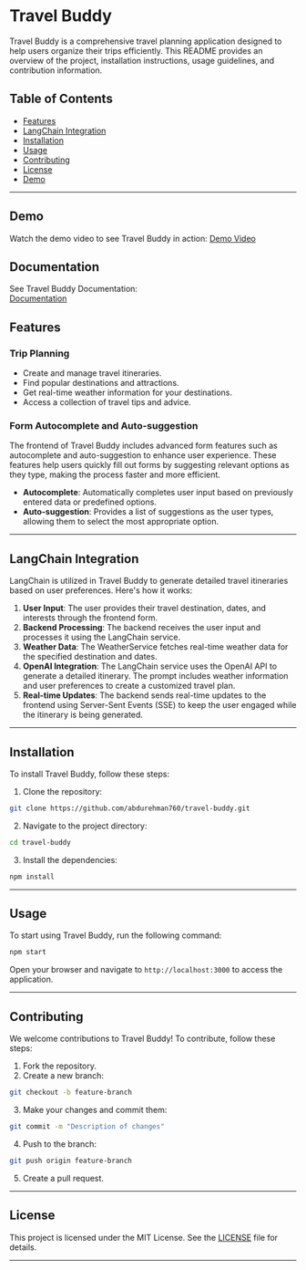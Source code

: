 # Travel Buddy

Travel Buddy is a comprehensive travel planning application designed to help users organize their trips efficiently. This README provides an overview of the project, installation instructions, usage guidelines, and contribution information.

## Table of Contents
- [Features](#features)
- [LangChain Integration](#langchain-integration)
- [Installation](#installation)
- [Usage](#usage)
- [Contributing](#contributing)
- [License](#license)
- [Demo](#demo)

---

## Demo

Watch the demo video to see Travel Buddy in action:
[Demo Video](https://drive.google.com/file/d/1XwmoU2girszr9nqHslFpMS31Rcrmi90b/view?usp=drive_link)

## Documentation

See Travel Buddy Documentation:  
[Documentation](https://docs.google.com/document/d/1am548Ju3KRMok2oZOfdanVWyox-Y7P5SfFBhQuO3CDI/edit?tab=t.0)




## Features

### Trip Planning
- Create and manage travel itineraries.
- Find popular destinations and attractions.
- Get real-time weather information for your destinations.
- Access a collection of travel tips and advice.

### Form Autocomplete and Auto-suggestion
The frontend of Travel Buddy includes advanced form features such as autocomplete and auto-suggestion to enhance user experience. These features help users quickly fill out forms by suggesting relevant options as they type, making the process faster and more efficient.
- **Autocomplete**: Automatically completes user input based on previously entered data or predefined options.
- **Auto-suggestion**: Provides a list of suggestions as the user types, allowing them to select the most appropriate option.

---

## LangChain Integration

LangChain is utilized in Travel Buddy to generate detailed travel itineraries based on user preferences. Here's how it works:

1. **User Input**: The user provides their travel destination, dates, and interests through the frontend form.
2. **Backend Processing**: The backend receives the user input and processes it using the LangChain service.
3. **Weather Data**: The WeatherService fetches real-time weather data for the specified destination and dates.
4. **OpenAI Integration**: The LangChain service uses the OpenAI API to generate a detailed itinerary. The prompt includes weather information and user preferences to create a customized travel plan.
5. **Real-time Updates**: The backend sends real-time updates to the frontend using Server-Sent Events (SSE) to keep the user engaged while the itinerary is being generated.

---

## Installation

To install Travel Buddy, follow these steps:

1. Clone the repository:
  ```bash
  git clone https://github.com/abdurehman760/travel-buddy.git
  ```
2. Navigate to the project directory:
  ```bash
  cd travel-buddy
  ```
3. Install the dependencies:
  ```bash
  npm install
  ```

---

## Usage

To start using Travel Buddy, run the following command:
```bash
npm start
```
Open your browser and navigate to `http://localhost:3000` to access the application.

---

## Contributing

We welcome contributions to Travel Buddy! To contribute, follow these steps:

1. Fork the repository.
2. Create a new branch:
  ```bash
  git checkout -b feature-branch
  ```
3. Make your changes and commit them:
  ```bash
  git commit -m "Description of changes"
  ```
4. Push to the branch:
  ```bash
  git push origin feature-branch
  ```
5. Create a pull request.

---

## License

This project is licensed under the MIT License. See the [LICENSE](LICENSE) file for details.

---


